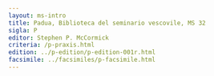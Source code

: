 ```yaml
---
layout: ms-intro
title: Padua, Biblioteca del seminario vescovile, MS 32
sigla: P
editor: Stephen P. McCormick
criteria: /p-praxis.html
edition: ../p-edition/p-edition-001r.html
facsimile: ../facsimiles/p-facsimile.html
---
```


